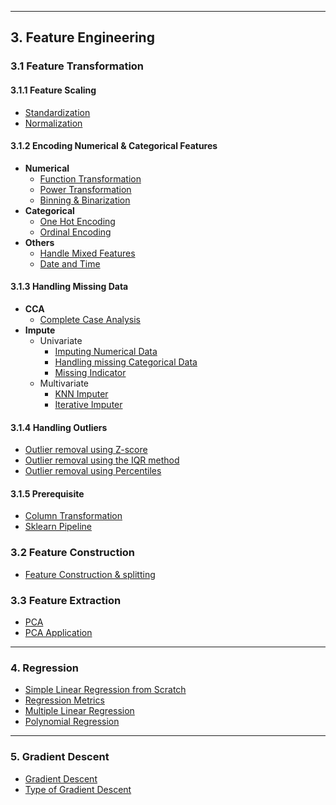 
---

## 3. Feature Engineering 

### 3.1 Feature Transformation 
#### 3.1.1 Feature Scaling
  - [Standardization](https://github.com/Rudra-G-23/100-Days-of-ML/tree/main/003-feature-engineering/feature-transformation/feature-scaling/D024-standardization)
  - [Normalization](https://github.com/Rudra-G-23/100-Days-of-ML/tree/main/003-feature-engineering/feature-transformation/feature-scaling/D025-normalization)
#### 3.1.2 Encoding Numerical & Categorical Features
  - **Numerical**
    - [Function Transformation](https://github.com/Rudra-G-23/100-Days-of-ML/tree/main/003-feature-engineering/feature-transformation/encoding-numerical-and-categorical-features/D030-function-transformer)
    - [Power Transformation](https://github.com/Rudra-G-23/100-Days-of-ML/tree/main/003-feature-engineering/feature-transformation/encoding-numerical-and-categorical-features/D031-power-transformer)
    - [Binning & Binarization](https://github.com/Rudra-G-23/100-Days-of-ML/tree/main/003-feature-engineering/feature-transformation/encoding-numerical-and-categorical-features/D032-binning-and-binarization)
  - **Categorical**
    - [One Hot Encoding](https://github.com/Rudra-G-23/100-Days-of-ML/tree/main/003-feature-engineering/feature-transformation/encoding-numerical-and-categorical-features/D027-one-hot-encoding)
    - [Ordinal Encoding](https://github.com/Rudra-G-23/100-Days-of-ML/tree/main/003-feature-engineering/feature-transformation/encoding-numerical-and-categorical-features/D026-ordinal-encoding)
  - **Others**
    - [Handle Mixed Features](https://github.com/Rudra-G-23/100-Days-of-ML/tree/main/003-feature-engineering/feature-transformation/encoding-numerical-and-categorical-features/D033-handling-mixed-variables)
    - [Date and Time](http://github.com/Rudra-G-23/100-Days-of-ML/tree/main/003-feature-engineering/feature-transformation/encoding-numerical-and-categorical-features/D034-handling-date-and-time)
#### 3.1.3 Handling Missing Data
- **CCA**
  - [Complete Case Analysis](https://github.com/Rudra-G-23/100-Days-of-ML/tree/main/003-feature-engineering/feature-transformation/handling-missing-data/D035-complete-case-analysis)
- **Impute**
    - Univariate
      - [Imputing Numerical Data](https://github.com/Rudra-G-23/100-Days-of-ML/tree/main/003-feature-engineering/feature-transformation/handling-missing-data/D036-imputing-numerical-data)
      - [Handling missing Categorical Data](https://github.com/Rudra-G-23/100-Days-of-ML/tree/main/003-feature-engineering/feature-transformation/handling-missing-data/D037-handling-missing-categorical-data)
      - [Missing Indicator](https://github.com/Rudra-G-23/100-Days-of-ML/tree/main/003-feature-engineering/feature-transformation/handling-missing-data/D038-missing-indicator)
    - Multivariate
      - [KNN Imputer](https://github.com/Rudra-G-23/100-Days-of-ML/tree/main/003-feature-engineering/feature-transformation/handling-missing-data/D039-knn-imputer)
      - [Iterative Imputer](https://github.com/Rudra-G-23/100-Days-of-ML/tree/main/003-feature-engineering/feature-transformation/handling-missing-data/D040-iterative-imputer)
#### 3.1.4 Handling Outliers
- [Outlier removal using Z-score](https://github.com/Rudra-G-23/100-Days-of-ML/tree/main/003-feature-engineering/feature-transformation/handling-outliers/D042-outlier-removal-using-zscore)
- [Outlier removal using the IQR method](https://github.com/Rudra-G-23/100-Days-of-ML/tree/main/003-feature-engineering/feature-transformation/handling-outliers/D043-outlier-removal-using-iqr-method)
- [Outlier removal using Percentiles](https://github.com/Rudra-G-23/100-Days-of-ML/tree/main/003-feature-engineering/feature-transformation/handling-outliers/D044-outlier-detection-using-percentiles)

#### 3.1.5 Prerequisite
  - [Column Transformation](https://github.com/Rudra-G-23/100-Days-of-ML/tree/main/003-feature-engineering/prerequisite/D028-column-transformer)
  - [Sklearn Pipeline](https://github.com/Rudra-G-23/100-Days-of-ML/tree/main/003-feature-engineering/prerequisite/D029-sklearn-pipelines)

### 3.2 Feature Construction
  - [Feature Construction & splitting](https://github.com/Rudra-G-23/100-Days-of-ML/tree/main/003-feature-engineering/feature-construction/D045-feature-construction-and-feature-splitting)

### 3.3 Feature Extraction
  - [PCA](https://github.com/Rudra-G-23/100-Days-of-ML/tree/main/003-feature-engineering/feature-extraction/D047-pca)
  - [PCA Application](https://www.kaggle.com/code/rudraprasadbhuyan/principal-component-analysis-knn)

---

### 4. Regression
  - [Simple Linear Regression from Scratch](https://github.com/Rudra-G-23/100-Days-of-ML/tree/main/004-Regression/D048-simple-linear-regression)
  - [Regression Metrics](https://github.com/Rudra-G-23/100-Days-of-ML/tree/main/004-Regression/D049-regression-metrics)
  - [Multiple Linear Regression](https://github.com/Rudra-G-23/100-Days-of-ML/tree/main/004-Regression/D050-multiple-linear-regression)
  - [Polynomial Regression](https://github.com/Rudra-G-23/100-Days-of-ML/tree/main/004-Regression/D053-polynomial-regression)

---

### 5. Gradient Descent
  - [Gradient Descent](https://github.com/Rudra-G-23/100-Days-of-ML/tree/main/005-Gradient-Descent)
  - [Type of Gradient Descent](https://github.com/Rudra-G-23/100-Days-of-ML/tree/main/005-Gradient-Descent)

